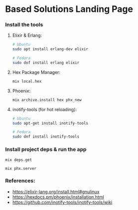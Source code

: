 # Based Solutions Landing Page


### Install the tools

1. Elixir & Erlang: 
    ```bash
    # Ubuntu
    sudo apt install erlang-dev elixir

    # Fedora
    sudo dnf install erlang elixir
    ```
2. Hex Package Manager: 
    ```bash
    mix local.hex
    ```
3. Phoenix: 
    ```bash
    mix archive.install hex phx_new
    ```
4. inotify-tools (for hot reloading): 
    ```bash
    # Ubuntu
    sudo apt-get install inotify-tools

    # Fedora
    sudo dnf install inotify-tools
    ```

### Install project deps & run the app

```
mix deps.get
```

```
mix phx.server
```

### References: 
- https://elixir-lang.org/install.html#gnulinux
- https://hexdocs.pm/phoenix/installation.html
- https://github.com/inotify-tools/inotify-tools/wiki